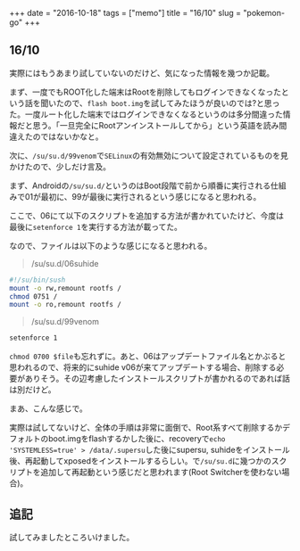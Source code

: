+++
date = "2016-10-18"
tags =  ["memo"]
title = "16/10"
slug = "pokemon-go"
+++

## 16/10

実際にはもうあまり試していないのだけど、気になった情報を幾つか記載。

まず、一度でもROOT化した端末はRootを削除してもログインできなくなったという話を聞いたので、`flash boot.img`を試してみたほうが良いのでは?と思った。一度ルート化した端末ではログインできなくなるというのは多分間違った情報だと思う。「一旦完全にRootアンインストールしてから」という英語を読み間違えたのではないかなと。

次に、`/su/su.d/99venom`で`SELinux`の有効無効について設定されているものを見かけたので、少しだけ言及。

まず、Androidの`/su/su.d/`というのはBoot段階で前から順番に実行される仕組みで01が最初に、99が最後に実行されるという感じになると思われる。

ここで、06にて以下のスクリプトを追加する方法が書かれていたけど、今度は最後に`setenforce 1`を実行する方法が載ってた。

なので、ファイルは以下のような感じになると思われる。

> /su/su.d/06suhide

```bash
#!/su/bin/sush
mount -o rw,remount rootfs /
chmod 0751 /
mount -o ro,remount rootfs /
```

> /su/su.d/99venom

```bash
setenforce 1
```

`chmod 0700 $file`も忘れずに。あと、06はアップデートファイル名とかぶると思われるので、将来的にsuhide v06が来てアップデートする場合、削除する必要がありそう。その辺考慮したインストールスクリプトが書かれるのであれば話は別だけど。

まあ、こんな感じで。

実際は試してないけど、全体の手順は非常に面倒で、Root系すべて削除するかデフォルトのboot.imgをflashするかした後に、recoveryで`echo 'SYSTEMLESS=true' > /data/.supersu`した後にsupersu, suhideをインストール後、再起動してxposedをインストールするらしい。で`/su/su.d`に幾つかのスクリプトを追加して再起動という感じだと思われます(Root Switcherを使わない場合)。

## 追記

試してみましたところいけました。
		
